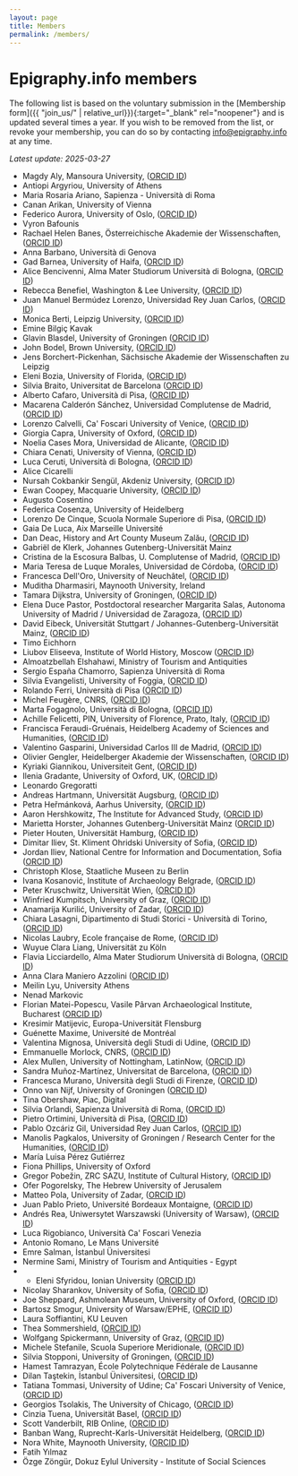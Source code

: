 ```yaml
---
layout: page
title: Members
permalink: /members/
---
```


# Epigraphy.info members

The following list is based on the voluntary submission in the [Membership form]({{ "join_us/" | relative_url}}){:target="_blank" rel="noopener"} and is updated several times a year. If you wish to be removed from the list, or revoke your membership, you can do so by contacting <a href = "mailto: info@epigraphy.info">info@epigraphy.info</a> at any time.

*Latest update: 2025-03-27*

* Magdy Aly, Mansoura University, (<a href="https://orcid.org/0000-0002-0937-6552" target="blank">ORCID ID</a>)
* Antiopi Argyriou, University of Athens
* Maria Rosaria Ariano, Sapienza - Università di Roma
* Canan Arikan, University of Vienna
* Federico Aurora, University of Oslo, (<a href="https://orcid.org/0000-0002-5048-2322" target="blank">ORCID ID</a>)
* Vyron Bafounis
* Rachael Helen Banes, Österreichische Akademie der Wissenschaften, (<a href="https://orcid.org/0000-0002-7771-3012" target="blank">ORCID ID</a>)
* Anna Barbano, Università di Genova
* Gad Barnea, University of Haifa, (<a href="https://orcid.org/0000-0001-5144-5761" target="blank">ORCID ID</a>)
* Alice Bencivenni, Alma Mater Studiorum Università di Bologna, (<a href="https://orcid.org/0000-0001-5778-8677" target="blank">ORCID ID</a>)
* Rebecca Benefiel, Washington & Lee University, (<a href="https://orcid.org/0000-0002-3312-1517" target="blank">ORCID ID</a>)
* Juan Manuel Bermúdez Lorenzo, Universidad Rey Juan Carlos, (<a href="https://orcid.org/0000-0002-7291-1079" target="blank">ORCID ID</a>)
* Monica Berti, Leipzig University, (<a href="https://orcid.org/0000-0003-2779-4229" target="blank">ORCID ID</a>)
* Emine Bilgiç Kavak
* Glavin Blasdel, University of Groningen (<a href="https://orcid.org/0009-0000-4780-5795" target="blank">ORCID ID</a>)
* John Bodel, Brown University, (<a href="https://orcid.org/0000000318206368" target="blank">ORCID ID</a>)
* Jens Borchert-Pickenhan, Sächsische Akademie der Wissenschaften zu Leipzig
* Eleni Bozia, University of Florida, (<a href="https://orcid.org/0000-0002-6210-461X" target="blank">ORCID ID</a>)
* Silvia Braito, Universitat de Barcelona (<a href="https://orcid.org/0000-0002-9311-2719" target="blank">ORCID ID</a>)
* Alberto Cafaro, Università di Pisa, (<a href="https://orcid.org/0000-0003-2517-3146" target="blank">ORCID ID</a>)
* Macarena Calderón Sánchez, Universidad Complutense de Madrid, (<a href="https://orcid.org/0000-0003-0764-3378" target="blank">ORCID ID</a>)
* Lorenzo Calvelli, Ca' Foscari University of Venice, (<a href="https://orcid.org/0000-0002-0920-9156" target="blank">ORCID ID</a>)
* Giorgia Capra, University of Oxford, (<a href="https://orcid.org/0000-0003-1030-5679" target="blank">ORCID ID</a>)
* Noelia Cases Mora, Universidad de Alicante, (<a href="https://orcid.org/0000-0001-7991-083X" target="blank">ORCID ID</a>)
* Chiara Cenati, University of Vienna, (<a href="https://orcid.org/0000-0003-4962-9611" target="blank">ORCID ID</a>)
* Luca Ceruti, Università di Bologna, (<a href="https://orcid.org/0009-0002-5234-8992" target="blank">ORCID ID</a>)
* Alice Cicarelli
* Nursah Cokbankir Sengül, Akdeniz University, (<a href="https://orcid.org/0000-0002-5451-6198" target="blank">ORCID ID</a>)
* Ewan Coopey, Macquarie University, (<a href="https://orcid.org/0000-0001-8633-6418" target="blank">ORCID ID</a>)
* Augusto Cosentino
* Federica Cosenza, University of Heidelberg
* Lorenzo De Cinque, Scuola Normale Superiore di Pisa, (<a href="https://orcid.org/0009-0007-9631-5769" target="blank">ORCID ID</a>)
* Gaia De Luca, Aix Marseille Université
* Dan Deac, History and Art County Museum Zalău, (<a href="https://orcid.org/0000-0003-4711-8623" target="blank">ORCID ID</a>)
* Gabriël de Klerk, Johannes Gutenberg-Universität Mainz
* Cristina de la Escosura Balbas, U. Complutense of Madrid, (<a href="https://orcid.org/0000-0003-1769-657X" target="blank">ORCID ID</a>)
* Maria Teresa de Luque Morales, Universidad de Córdoba, (<a href="https://orcid.org/0000-0002-6942-945X" target="blank">ORCID ID</a>)
* Francesca Dell'Oro, University of Neuchâtel, (<a href="https://orcid.org/0000-0002-8343-356X" target="blank">ORCID ID</a>)
* Muditha Dharmasiri, Maynooth University, Ireland
* Tamara Dijkstra, University of Groningen, (<a href="https://orcid.org/0000-0001-5988-8751" target="blank">ORCID ID</a>)
* Elena Duce Pastor, Postdoctoral researcher Margarita Salas, Autonoma University of Madrid / Universidad de Zaragoza, (<a href="https://orcid.org/0000-0003-0604-2300" target="blank">ORCID ID</a>)
* David Eibeck, Universität Stuttgart / Johannes-Gutenberg-Universität Mainz, (<a href="https://orcid.org/0009-0008-1641-6568" target="blank">ORCID ID</a>)
* Timo Eichhorn
* Liubov Eliseeva, Institute of World History, Moscow (<a href="https://orcid.org/0000-0001-5448-6788" target="blank">ORCID ID</a>)
* Almoatzbellah Elshahawi, Ministry of Tourism and Antiquities
* Sergio España Chamorro, Sapienza Università di Roma
* Silvia Evangelisti, University of Foggia, (<a href="https://orcid.org/0000-0002-7186-9518" target="blank">ORCID ID</a>)
* Rolando Ferri, Università di Pisa (<a href="http://orcid.org/0000-0002-5241-8332" target="blank">ORCID ID</a>)
* Michel Feugère, CNRS, (<a href="https://orcid.org/0000-0002-4073-4231" target="blank">ORCID ID</a>)
* Marta Fogagnolo, Università di Bologna, (<a href="https://orcid.org/0000-0001-5187-5163" target="blank">ORCID ID</a>)
* Achille Felicetti, PIN, University of Florence, Prato, Italy, (<a href="https://orcid.org/0000-0003-4733-3171" target="blank">ORCID ID</a>)
* Francisca Feraudi-Gruénais, Heidelberg Academy of Sciences and Humanities, (<a href="https://orcid.org/0000-0002-6230-4750" target="blank">ORCID ID</a>)
* Valentino Gasparini, Universidad Carlos III de Madrid,  (<a href="https://orcid.org/0000-0002-3345-0062" target="blank">ORCID ID</a>)
* Olivier Gengler, Heidelberger Akademie der Wissenschaften, (<a href="https://orcid.org/0000-0003-4118-0901" target="blank">ORCID ID</a>)
* Kyriaki Giannikou, Universiteit Gent, (<a href="https://orcid.org/0000-0002-5865-0810" target="blank">ORCID ID</a>)
* Ilenia Gradante, University of Oxford, UK, (<a href="https://orcid.org/0000-0002-7176-2833" target="blank">ORCID ID</a>)
* Leonardo Gregoratti
* Andreas Hartmann, Universität Augsburg, (<a href="https://orcid.org/0000-0001-5465-5553" target="blank">ORCID ID</a>)
* Petra Heřmánková, Aarhus University, (<a href="https://orcid.org/0000-0002-6349-0540" target="blank">ORCID ID</a>)
* Aaron Hershkowitz, The Institute for Advanced Study, (<a href="https://orcid.org/0000-0002-9456-8574" target="blank">ORCID ID</a>)
* Marietta Horster, Johannes Gutenberg-Universität Mainz (<a href="https://orcid.org/0000-0003-1434-224X" target="blank">ORCID ID<a>)
* Pieter Houten, Universität Hamburg, (<a href="https://orcid.org/0000-0002-7872-782X" target="blank">ORCID ID</a>)
* Dimitar Iliev, St. Kliment Ohridski University of Sofia, (<a href="https://orcid.org/0000-0002-5231-818X" target="blank">ORCID ID</a>)
* Jordan Iliev, National Centre for Information and Documentation, Sofia (<a href="https://orcid.org/0000-0002-0218-8540" target="blank">ORCID ID</a>)
* Christoph Klose, Staatliche Museen zu Berlin 
* Ivana Kosanović, Institute of Archaeology Belgrade, (<a href="https://orcid.org/0000-0002-5983-9922" target="blank">ORCID ID</a>)
* Peter Kruschwitz, Universität Wien, (<a href="https://orcid.org/0000-0002-8427-1056" target="blank">ORCID ID</a>)
* Winfried Kumpitsch, University of Graz, (<a href="https://orcid.org/0009-0007-8707-0106" target="blank">ORCID ID</a>)
* Anamarija Kurilić, University of Zadar, (<a href="https://orcid.org/0000-0001-7178-4584" target="blank">ORCID ID</a>)
* Chiara Lasagni, Dipartimento di Studi Storici - Università di Torino, (<a href="https://orcid.org/0000-0003-3569-2417" target="blank">ORCID ID</a>)
* Nicolas Laubry, Ecole française de Rome, (<a href="https://orcid.org/0000-0002-7155-9261" target="blank">ORCID ID</a>)
* Wuyue Clara Liang, Universität zu Köln
* Flavia Licciardello, Alma Mater Studiorum Università di Bologna, (<a href="https://orcid.org/0000-0002-9133-9282" target="blank">ORCID ID</a>)
* Anna Clara Maniero Azzolini (<a href="https://orcid.org/0009-0002-0425-2339" target="blank">ORCID ID</a>)
* Meilin Lyu, University Athens
* Nenad Markovic
* Florian Matei-Popescu, Vasile Pârvan Archaeological Institute, Bucharest (<a href="https://orcid.org/0000-0001-5360-042X" target="blank">ORCID ID</a>)
* Kresimir Matijevic, Europa-Universität Flensburg
* Guénette Maxime, Université de Montréal
* Valentina Mignosa, Università degli Studi di Udine, (<a href="https://orcid.org/0000-0002-7122-2511" target="blank">ORCID ID</a>)
* Emmanuelle Morlock, CNRS, (<a href="https://orcid.org/0000-0002-1617-8554" target="blank">ORCID ID</a>)
* Alex Mullen, University of Nottingham, LatinNow, (<a href="https://orcid.org/0000-0002-9110-4678" target="blank">ORCID ID</a>)
* Sandra Muñoz-Martínez, Universitat de Barcelona, (<a href="https://orcid.org/0000-0002-0546-5224" target="blank">ORCID ID</a>)
* Francesca Murano, Università degli Studi di Firenze, (<a href="https://orcid.org/0000-0001-6490-3266" target="blank">ORCID ID</a>)
* Onno van Nijf, University of Groningen (<a href="https://orcid.org/0000-0002-6189-842X" target="blank">ORCID ID</a>)
* Tina Obershaw, Piac, Digital  
* Silvia Orlandi, Sapienza Università di Roma, (<a href="https://orcid.org/0000-0003-1469-0666" target="blank">ORCID ID</a>)
* Pietro Ortimini, Università di Pisa, (<a href="https://orcid.org/0000-0002-0479-8553" target="blank">ORCID ID</a>)
* Pablo Ozcáriz Gil, Universidad Rey Juan Carlos, (<a href="https://orcid.org/0000-0002-3390-4386" target="blank">ORCID ID</a>)
* Manolis Pagkalos, University of Groningen / Research Center for the Humanities, (<a href="https://orcid.org/0000-0002-3042-7932" target="blank">ORCID ID</a>)
* María Luisa Pérez Gutiérrez
* Fiona Phillips, University of Oxford
* Gregor Pobežin, ZRC SAZU, Institute of Cultural History, (<a href="https://orcid.org/0000-0002-3418-9767" target="blank">ORCID ID</a>)
* Ofer Pogorelsky, The Hebrew University of Jerusalem
* Matteo Pola, University of Zadar, (<a href="https://orcid.org/0000-0003-1265-8400" target="blank">ORCID ID</a>)
* Juan Pablo Prieto, Université Bordeaux Montaigne, (<a href="https://orcid.org/0000-0002-9955-7743" target="blank">ORCID ID</a>)
* Andrés Rea, Uniwersytet Warszawski (University of Warsaw), (<a href="https://orcid.org/0009-0003-1660-6453" target="blank">ORCID ID</a>)
* Luca Rigobianco, Università Ca' Foscari Venezia
* Antonio Romano, Le Mans Université
* Emre Salman, İstanbul Üniversitesi
* Nermine Sami, Ministry of Tourism and Antiquities - Egypt
* * Eleni Sfyridou, Ionian University (<a href="https://orcid.org/0000-0002-0940-3186" target="blank">ORCID ID</a>)
* Nicolay Sharankov, University of Sofia, (<a href="https://orcid.org/0000-0003-3085-2813" target="blank">ORCID ID</a>)
* Joe Sheppard, Ashmolean Museum, University of Oxford, (<a href="https://orcid.org/0009-0005-6250-3740" target="blank">ORCID ID</a>)
* Bartosz Smogur, University of Warsaw/EPHE, (<a href="https://orcid.org/0000-0002-8380-6696" target="blank">ORCID ID</a>)
* Laura Soffiantini, KU Leuven
* Thea Sommershield, (<a href="https://orcid.org/0000-0002-6965-8105" target="blank">ORCID ID</a>)
* Wolfgang Spickermann, University of Graz, (<a href="https://orcid.org/0000-0002-0467-3910" target="blank">ORCID ID</a>)
* Michele Stefanile, Scuola Superiore Meridionale, (<a href="https://orcid.org/0000-0002-7404-5629" target="blank">ORCID ID</a>)
* Silvia Stopponi, University of Groningen, (<a href="https://orcid.org/0000-0002-3041-3477" target="blank">ORCID ID</a>)
* Hamest Tamrazyan, École Polytechnique Fédérale de Lausanne
* Dilan Taştekin, İstanbul Üniversitesi, (<a href="https://orcid.org/0000-0002-1033-9564" target="blank">ORCID ID</a>)
* Tatiana Tommasi, University of Udine; Ca' Foscari University of Venice, (<a href="https://orcid.org/0009-0000-2815-0113" target="blank">ORCID ID</a>)
* Georgios Tsolakis, The University of Chicago, (<a href="https://orcid.org/0000-0001-9555-4038" target="blank">ORCID ID</a>)
* Cinzia Tuena, Universität Basel, (<a href="https://orcid.org/0009-0009-7338-4977" target="blank">ORCID ID</a>)
* Scott Vanderbilt, RIB Online, (<a href="https://orcid.org/0000-0002-2612-2677" target="blank">ORCID ID</a>)
* Banban Wang, Ruprecht-Karls-Universität Heidelberg,  (<a href="https://orcid.org/0000-0002-0336-3080" target="blank">ORCID ID</a>)
* Nora White, Maynooth University, (<a href="https://orcid.org/0000-0001-7957-651X" target="blank">ORCID ID</a>)
* Fatih Yılmaz
* Özge Zöngür, Dokuz Eylul University - Institute of Social Sciences